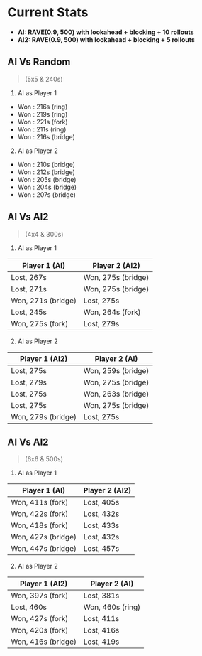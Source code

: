 # Current Stats

- **AI: RAVE(0.9, 500) with lookahead + blocking + 10 rollouts**
- **AI2: RAVE(0.9, 500) with lookahead + blocking + 5 rollouts**

## AI Vs Random
> (5x5 & 240s)

1. AI as Player 1

- Won : 216s (ring)
- Won : 219s (ring)
- Won : 221s (fork)
- Won : 211s (ring)
- Won : 216s (bridge)

2. AI as Player 2

- Won : 210s (bridge)
- Won : 212s (bridge)
- Won : 205s (bridge)
- Won : 204s (bridge)
- Won : 207s (bridge)

## AI Vs AI2
> (4x4 & 300s)

1. AI as Player 1

|  Player 1 (AI)  |  Player 2 (AI2)  |
|-----------------|------------------|
| Lost, 267s  | Won, 275s (bridge)   |
| Lost, 271s  | Won, 275s (bridge)   |
| Won, 271s (bridge)  | Lost, 275s   |
| Lost, 245s    | Won, 264s (fork)   |
| Won, 275s (fork)    | Lost, 279s   |

2. AI as Player 2

|  Player 1 (AI2)  |  Player 2 (AI)  |
|------------------|-----------------|
| Lost, 275s  | Won, 259s (bridge)   |
| Lost, 279s  | Won, 275s (bridge)   |
| Lost, 275s  | Won, 263s (bridge)   |
| Lost, 275s  | Won, 275s (bridge)   |
| Won, 279s (bridge)  | Lost, 275s   |

## AI Vs AI2
> (6x6 & 500s)

1. AI as Player 1

|  Player 1 (AI)  |  Player 2 (AI2)  |
|-----------------|------------------|
| Won, 411s (fork)     | Lost, 405s  |
| Won, 422s (fork)     | Lost, 432s  |
| Won, 418s (fork)     | Lost, 433s  |
| Won, 427s (bridge)   | Lost, 432s  |
| Won, 447s (bridge)   | Lost, 457s  |

2. AI as Player 2

|  Player 1 (AI2)  |  Player 2 (AI)  |
|------------------|-----------------|
| Won, 397s (fork)     | Lost, 381s  |
| Lost, 460s  | Won, 460s (ring)     |
| Won, 427s (fork)     | Lost, 411s  |
| Won, 420s (fork)     | Lost, 416s  |
| Won, 416s (bridge)   | Lost, 419s  |

